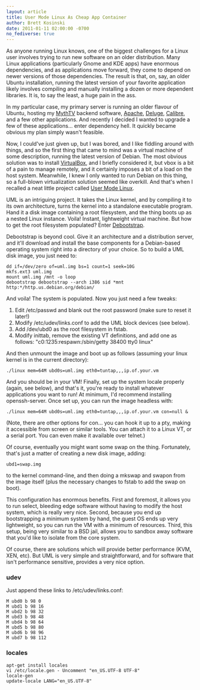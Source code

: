 ```yaml
---
layout: article
title: User Mode Linux As Cheap App Container
author: Brett Kosinski
date: 2011-01-11 02:00:00 -0700
no_fediverse: true
---
```


As anyone running Linux knows, one of the biggest challenges for a Linux user involves trying to run new software on an older distribution.  Many Linux applications (particularly Gnome and KDE apps) have enormous dependencies, and as applications move forward, they come to depend on newer versions of those dependencies.  The result is that, on, say, an older Ubuntu installation, running the latest version of your favorite application likely involves compiling and manually installing a dozen or more dependent libraries.  It is, to say the least, a huge pain in the ass.

In my particular case, my primary server is running an older flavour of Ubuntu, hosting my [MythTV](../projects/MythTV.md) backend software, [Apache](http://httpd.apache.org), [Deluge](http://www.deluge-torrent.org/), [Calibre](http://www.calibre-ebook.com/), and a few other applications.  And recently I decided I wanted to upgrade a few of these applications... enter dependency hell.  It quickly became obvious my plan simply wasn't feasible.

Now, I could've just given up, but I was bored, and I like fiddling around with things, and so the first thing that came to mind was a virtual machine of some description, running the latest version of Debian.  The most obvious solution was to install [VirtualBox](http://www.virtualbox.org/), and I briefly considered it, but vbox is a bit of a pain to manage remotely, and it certainly imposes a bit of a load on the host system.  Meanwhile, I knew I only wanted to run Debian on this thing, so a full-blown virtualization solution seemed like overkill.  And that's when I recalled a neat little project called [User Mode Linux](http://user-mode-linux.sourceforge.net/).

UML is an intriguing project.  It takes the Linux kernel, and by compiling it to its own architecture, turns the kernel into a standalone executable program.  Hand it a disk image containing a root filesystem, and the thing boots up as a nested Linux instance.  Voila!  Instant, lightweight virtual machine.  But how to get the root filesystem populated?  Enter [Debootstrap](http://wiki.debian.org/Debootstrap).

Debootstrap is beyond cool.  Give it an architecture and a distribution server, and it'll download and install the base components for a Debian-based operating system right into a directory of your choice.  So to build a UML disk image, you just need to:

    dd if=/dev/zero of=uml.img bs=1 count=1 seek=10G
    mkfs.ext3 uml.img
    mount uml.img /mnt -o loop
    debootstrap debootstrap --arch i386 sid *mnt http:*/http.us.debian.org/debian/

And voila!  The system is populated.  Now you just need a few tweaks:

1. Edit /etc/passwd and blank out the root password (make sure to reset it later!)
2. Modify /etc/udev/links.conf to add the UML block devices (see below).
3. Add /dev/ubd0 as the root filesystem in fstab.
4. Modify inittab, remove the existing VT definitions, and add one as follows: "c0:1235:respawn:/sbin/getty 38400 tty0 linux"

And then unmount the image and boot up as follows (assuming your linux kernel is in the current directory):

    ./linux mem=64M ubd0s=uml.img eth0=tuntap,,,ip.of.your.vm

And you should be in your VM!  Finally, set up the system locale properly (again, see below), and that's it, you're ready to install whatever applications you want to run!  At minimum, I'd recommend installing openssh-server.  Once set up, you can run the image headless with:

    ./linux mem=64M ubd0s=uml.img eth0=tuntap,,,ip.of.your.vm con=null &

(Note, there are other options for con... you can hook it up to a pty, making it accessible from screen or similar tools.  You can attach it to a Linux VT, or a serial port.  You can even make it available over telnet.)

Of course, eventually you might want some swap on the thing.  Fortunately, that's just a matter of creating a new disk image, adding:

    ubd1=swap.img

to the kernel command-line, and then doing a mkswap and swapon from the image itself (plus the necessary changes to fstab to add the swap on boot).

This configuration has enormous benefits.  First and foremost, it allows you to run select, bleeding edge software without having to modify the host system, which is really very nice.  Second, because you end up bootstrapping a minimum system by hand, the guest OS ends up very lightweight, so you can run the VM with a minimum of resources.  Third, this setup, being very similar to a BSD jail, allows you to sandbox away software that you'd like to isolate from the core system.

Of course, there are solutions which will provide better performance (KVM, XEN, etc).  But UML is very simple and straightforward, and for software that isn't performance sensitive, provides a very nice option.

### udev

Just append these links to /etc/udev/links.conf:

    M ubd0 b 98 0
    M ubd1 b 98 16
    M ubd2 b 98 32
    M ubd3 b 98 48
    M ubd4 b 98 64
    M ubd5 b 98 80
    M ubd6 b 98 96
    M ubd7 b 98 112

### locales

    apt-get install locales
    vi /etc/locale.gen - Uncomment "en_US.UTF-8 UTF-8"
    locale-gen
    update-locale LANG="en_US.UTF-8"

